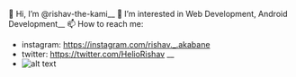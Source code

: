 👋 Hi, I’m @rishav-the-kami__
👀 I’m interested in Web Development, Android Development__
📫 How to reach me:
- instagram: https://instagram.com/rishav._.akabane
- twitter: https://twitter.com/HelioRishav __
- ![alt text](https://image.myanimelist.net/ui/5LYzTBVoS196gvYvw3zjwEC-W0K19v5TqcIjpzvJ0Ho)
<!---
rishav-the-kami/rishav-the-kami is a ✨ special ✨ repository because its `README.md` (this file) appears on your GitHub profile.
You can click the Preview link to take a look at your changes.
--->
